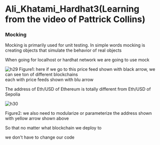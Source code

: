 # Ali_Khatami_Hardhat3(Learning from the video of Pattrick Collins)
### Mocking

Mocking is primarily used for unit testing. In simple words mocking is creating objects that simulate the behavior of real objects <br>

When going for localhost or hardhat network we are going to use mock <br>

![h29](https://github.com/C191068/Ali_Khatami_Hardhat3/assets/89090776/17478dc9-5307-4399-9e42-621d0c105a98)
Figure1: here if we go to this price feed shown with black arrow, we can see ton of different blockchains <br>
each with price feeds shown with blu arrow <br>

The address of Eth/USD of Ethereum is totally different from Eth/USD of Sepolia <br>

![h30](https://github.com/C191068/Ali_Khatami_Hardhat3/assets/89090776/f73ec364-337f-4eb1-8439-2fa67987359f)

Figure2: we also need to modularize or parameterize the address shown with yellow arrow shown above <br>

So that no matter what blockchain we deploy to <br>

we don't have to change our code <br>


